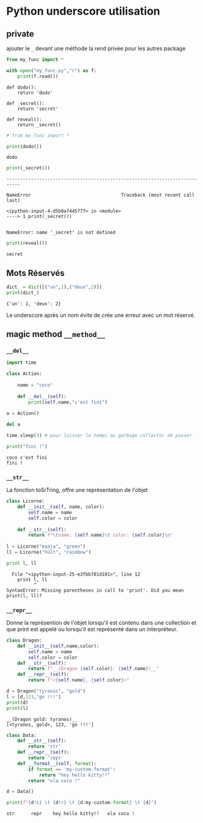 
# Python underscore utilisation

## private 

ajouter le `_` devant une méthode la rend privée pour les autres package


```python
from my_func import *
```


```python
with open("my_func.py","r") as f:
    print(f.read())
```

    def dodo():
        return 'dodo'
    
    def _secret():
        return 'secret'
    
    def reveal():
        return _secret()
    
    
    


```python
# from my_func import *

print(dodo())
```

    dodo
    


```python
print(_secret())
```


    ---------------------------------------------------------------------------

    NameError                                 Traceback (most recent call last)

    <ipython-input-4-d5b8a7445777> in <module>
    ----> 1 print(_secret())
    

    NameError: name '_secret' is not defined



```python
print(reveal())
```

    secret
    

## Mots Réservés


```python
dict_ = dict([("un",1),("deux",2)])
print(dict_)
```

    {'un': 1, 'deux': 2}
    

Le underscore après un nom évite de crée une erreur avec un mot réservé.

##  magic method `__method__`

### `__del__` 


```python
import time

class Action:
    
    name = "coco"
    
    def __del__(self):
        print(self.name,"c'est fini")
        
a = Action()

del a

time.sleep(3) # pour laisser le temps au garbage collector de passer

print("fini !")
```

    coco c'est fini
    fini !
    

### `__str__` 

La fonction toSrTring, offre une représentation de l'objet


```python
class Licorne:
    def __init__(self, name, color):
        self.name = name
        self.color = color
    
    def __str__(self):
        return f"\tname: {self.name}\t color: {self.color}\n"
    
l = Licorne("maaja", "green")
ll = Licorne("hült", "raimbow")

print l, ll 
```


      File "<ipython-input-25-e3fbb701d101>", line 12
        print l, ll
              ^
    SyntaxError: Missing parentheses in call to 'print'. Did you mean print(l, ll)?
    


### ``__repr__`` 

Donne la représention de l'objet lorsqu'il est contenu dans une collection et que print est appelé ou lorsqu'il est représenté dans un interpréteur.


```python
class Dragon:
    def __init__(self,name,color):
        self.name = name
        self.color = color
    def __str__(self):
        return f"__(Dragon {self.color}: {self.name})__"
    def __repr__(self):
        return f"<{self.name}, {self.color}>"

d = Dragon("tyranos", "gold")
l = [d,123,"go !!!"]
print(d)
print(l)
```

    __(Dragon gold: tyranos)__
    [<tyranos, gold>, 123, 'go !!!']
    


```python
class Data:
    def __str__(self):
        return 'str'
    def __repr__(self):
        return 'repr'
    def __format__(self, format):
        if format == 'my-custom-format':
            return "hey hello kitty!!"
        return "ola coco !"

d = Data()

print(f"{d!s} \t {d!r} \t {d:my-custom-format} \t {d}")
```

    str 	 repr 	 hey hello kitty!! 	 ola coco !
    
